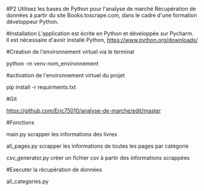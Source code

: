 #P2 Utilisez les bases de Python pour l'analyse de marché
Récupération de données à partir du site Books.toscrape.com, dans le cadre d'une formation développeur Python.

#Installation
L'application est écrite en Python et développée sur Pycharm.
Il est nécessaire d'avoir installé Python, https://www.python.org/downloads/

#Création de l'environnement virtuel via le terminal

python -m venv nom_environnement

#activation de l'environnement virtuel du projet

pip install -r requirments.txt

#Git

https://github.com/Eric75010/analyse-de-marche/edit/master

#Fonctions

main.py
scrapper les informations des livres

all_pages.py
scrapper les informations de toutes les pages par catégorie

csv_generator.py
créer un fichier csv à partir des informations scrappées



#Executer la récupération de données

all_categories.py
